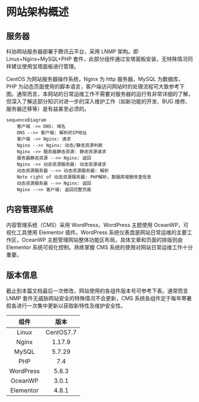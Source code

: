 # 网站架构概述
## 服务器

科协网站服务器部署于腾讯云平台，采用 LNMP 架构。即 Linux+Nginx+MySQL+PHP 套件，此部分组件通过宝塔面板安装，无特殊情况同样建议使用宝塔面板进行管理。

CentOS 为网站服务器操作系统，Nginx 为 http 服务器，MySQL 为数据库，PHP 为动态页面使用的脚本语言，客户端访问网站时的处理流程可大致参考下图。通常而言，本网站的日常运维工作不需要对服务器的运行有非常详细的了解，但深入了解这部分知识对进一步的深入维护工作（如新功能的开发、BUG 维修、服务器迁移等）是有益甚至必须的。

```mermaid
sequenceDiagram
	客户端 ->> DNS: 域名
	DNS -->> 客户端: 解析的IP地址
    客户端 ->> Nginx: 请求
    Nginx -->> Nginx: 动态/静态资源判断
    Nginx ->> 服务器静态资源: 静态资源请求
    服务器静态资源 -->> Nginx: 返回
    Nginx ->> 动态资源服务器: 动态资源请求
    动态资源服务器 -->> 动态资源服务器: 解析
    Note right of 动态资源服务器: PHP解析，数据库增删改查信息
    动态资源服务器 -->> Nginx: 返回
    Nginx -->> 客户端: 返回完整页面
```

## 内容管理系统

内容管理系统（CMS）采用 WordPress，WordPress 主题使用 OceanWP，可视化工具使用 Elementor 插件。WordPress 系统仪表盘是网站日常运维的主要工作区，OceanWP 主题管理网站整体功能区布局，具体文章和页面的排版则由 Elementor 系统可视化控制。熟练掌握 CMS 系统的使用对网站日常运维工作十分重要。

## 版本信息

截止到本篇文档最后一次修改，网站使用的各组件版本号可参考下表。通常而言 LNMP 套件无威胁网站安全的特殊情况不会更新，CMS 系统各组件定于每年寒暑假各进行一次集中更新以获取新特性及维护安全性。

|   组件    |   版本    |
| :-------: | :-------: |
|   Linux   | CentOS7.7 |
|   Nginx   |  1.17.9   |
|   MySQL   |  5.7.29   |
|    PHP    |    7.4    |
| WordPress |   5.8.3   |
|  OceanWP  |   3.0.1   |
| Elementor |   4.8.1   |
